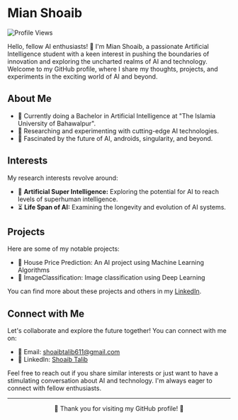 <!-- Your Name -->
# Mian Shoaib

![Profile Views](https://komarev.com/ghpvc/?username=Shoaibtalib611)

<!-- Introduction -->
Hello, fellow AI enthusiasts! 👋 I'm Mian Shoaib, a passionate Artificial Intelligence student with a keen interest in pushing the boundaries of innovation and exploring the uncharted realms of AI and technology. Welcome to my GitHub profile, where I share my thoughts, projects, and experiments in the exciting world of AI and beyond.

<!-- About Me -->
## About Me

- 🧠 Currently doing a Bachelor in Artificial Intelligence at "The Islamia University of Bahawalpur".
- 🔬 Researching and experimenting with cutting-edge AI technologies.
- 🚀 Fascinated by the future of AI, androids, singularity, and beyond.

<!-- Interests -->
## Interests

My research interests revolve around:

- 🤖 **Artificial Super Intelligence:** Exploring the potential for AI to reach levels of superhuman intelligence.
- ⏳ **Life Span of AI:** Examining the longevity and evolution of AI systems.

<!-- Projects -->
## Projects

Here are some of my notable projects:

- 🤖 House Price Prediction: An AI project using Machine Learning Algorithms 
- 🚀 ImageClassification: Image classification using Deep Learning

You can find more about these projects and others in my [LinkedIn](https://www.linkedin.com/in/shoaib-talib-23ba19263).

<!-- Connect with Me -->
## Connect with Me

Let's collaborate and explore the future together! You can connect with me on:

- 📧 Email: [shoaibtalib611@gmail.com](mailto:shoaibtalib611@gmail.com)
- 💼 LinkedIn: [Shoaib Talib](https://www.linkedin.com/in/shoaib-talib-23ba19263)

Feel free to reach out if you share similar interests or just want to have a stimulating conversation about AI and technology. I'm always eager to connect with fellow enthusiasts.

<!-- Footer -->
---

<p align="center">
  🌟 Thank you for visiting my GitHub profile! 🌟
</p>
